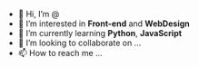 - 👋 Hi, I’m @
- 👀 I’m interested in **Front-end** and **WebDesign**
- 🌱 I’m currently learning **Python**, **JavaScript**
- 💞️ I’m looking to collaborate on ...
- 📫 How to reach me ...

<!---
parangwave/parangwave is a ✨ special ✨ repository because its `README.md` (this file) appears on your GitHub profile.
You can click the Preview link to take a look at your changes.
--->
